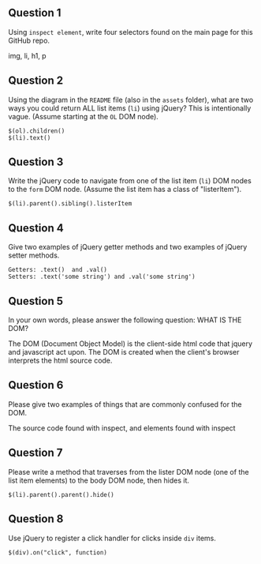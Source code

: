 ## Question 1

Using `inspect element`, write four selectors found on the main page for this GitHub repo.

<!-- your answer starts here -->
img, li, h1, p
<!-- your answer ends here -->

## Question 2

Using the diagram in the `README` file (also in the `assets` folder), what are two ways
you could return ALL list items (`li`) using jQuery? This is intentionally vague. (Assume starting at the `OL` DOM node).

<!-- your answer starts here -->
```
$(ol).children()
$(li).text()
```
<!-- your answer ends here -->

## Question 3

Write the jQuery code to navigate from one of the list item (`li`) DOM nodes to the `form`
DOM node. (Assume the list item has a class of "listerItem").

<!-- your answer starts here -->
```
$(li).parent().sibling().listerItem
```
<!-- your answer ends here -->

## Question 4

Give two examples of jQuery getter methods and two examples of jQuery setter methods.

<!-- your answer starts here -->
```
Getters: .text()  and .val()
Setters: .text('some string') and .val('some string')
```
<!-- your answer ends here -->

## Question 5

In your own words, please answer the following question: WHAT IS THE DOM?

<!-- your answer starts here -->
The DOM (Document Object Model) is the client-side html code that jquery and javascript act upon. The DOM is created when the client's browser interprets the html source code.
<!-- your answer ends here -->

## Question 6

Please give two examples of things that are commonly confused for the DOM.

<!-- your answer starts here -->
The source code found with inspect, and elements found with inspect
<!-- your answer ends here -->

## Question 7

Please write a method that traverses from the lister DOM node (one of the list
item elements) to the body DOM node, then hides it.

<!-- your answer starts here -->
```
$(li).parent().parent().hide()
```
<!-- your answer ends here -->

## Question 8

Use jQuery to register a click handler for clicks inside `div` items.

<!-- your answer starts here -->
```
$(div).on("click", function)
```
<!-- your answer ends here -->
